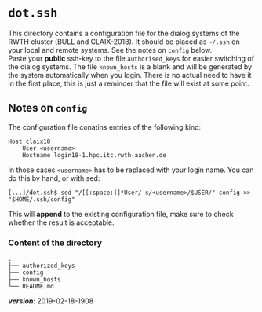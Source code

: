 # `dot.ssh`

This directory contains a configuration file for the dialog systems
of the RWTH cluster (BULL and CLAIX-2018).
It should be placed as `~/.ssh` on your local and remote systems. 
See the notes on `config` below.  
Paste your **public** ssh-key to the file `authorised_keys` for
easier switching of the dialog systems. 
The file `known_hosts` is a blank and will be generated 
by the system automatically when you login. 
There is no actual need to have it in the first place,
this is just a reminder that the file will exist at some point.

## Notes on `config`

The configuration file conatins entries of the following kind:
```
Host claix18
    User <username>
    Hostname login18-1.hpc.itc.rwth-aachen.de
```
In those cases `<username>` has to be replaced with your login name.
You can do this by hand, or with sed:
```
[...]/dot.ssh$ sed "/[[:space:]]*User/ s/<username>/$USER/" config >> "$HOME/.ssh/config"
```
This will __append__ to the existing configuration file, 
make sure to check whether the result is acceptable.

### Content of the directory
```
.
├── authorized_keys
├── config
├── known_hosts
└── README.md
```

___version___: 2019-02-18-1908

